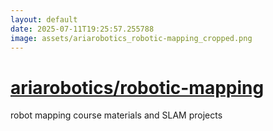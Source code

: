 ```yaml
---
layout: default
date: 2025-07-11T19:25:57.255788
image: assets/ariarobotics_robotic-mapping_cropped.png
---
```


# [ariarobotics/robotic-mapping](https://github.com/ariarobotics/robotic-mapping)

robot mapping course materials and SLAM projects
